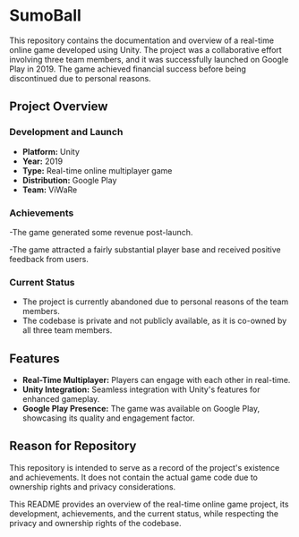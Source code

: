 # SumoBall

This repository contains the documentation and overview of a real-time online game developed using Unity. The project was a collaborative effort involving three team members, and it was successfully launched on Google Play in 2019. The game achieved financial success before being discontinued due to personal reasons.

## Project Overview

### Development and Launch
- **Platform:** Unity
- **Year:** 2019
- **Type:** Real-time online multiplayer game
- **Distribution:** Google Play
- **Team:** ViWaRe

### Achievements
-The game generated some revenue post-launch.

-The game attracted a fairly substantial player base and received positive feedback from users.

### Current Status
- The project is currently abandoned due to personal reasons of the team members.
- The codebase is private and not publicly available, as it is co-owned by all three team members.

## Features
- **Real-Time Multiplayer:** Players can engage with each other in real-time.
- **Unity Integration:** Seamless integration with Unity's features for enhanced gameplay.
- **Google Play Presence:** The game was available on Google Play, showcasing its quality and engagement factor.

## Reason for Repository

This repository is intended to serve as a record of the project's existence and achievements. It does not contain the actual game code due to ownership rights and privacy considerations.

This README provides an overview of the real-time online game project, its development, achievements, and the current status, while respecting the privacy and ownership rights of the codebase.

